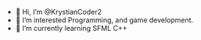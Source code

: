 - 👋 Hi, I’m @KrystianCoder2
- 👀 I’m interested Programming, and game development.
- 🌱 I’m currently learning SFML C++
